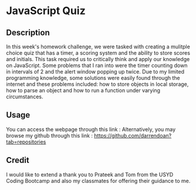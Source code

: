 # JavaScript Quiz

## Description 

In this week's homework challenge, we were tasked with creating a mulitple choice quiz that has a timer, a scoring system and the ability to store scores and initials. This task required us to critically think and apply our knowledge on JavaScript. Some problems that I ran into were the timer counting down in intervals of 2 and the alert window popping up twice. Due to my limited programming knowledge, some solutions were easily found through the internet and these problems included: how to store objects in local storage, how to parse an object and how to run a function under varying circumstances. 

## Usage 
You can access the webpage through this link :
Alternatively, you may browse my github through this link : https://github.com/darrendoan?tab=repositories

## Credit
I would like to extend a thank you to Prateek and Tom from the USYD Coding Bootcamp and also my classmates for offering their guidance to me. 
